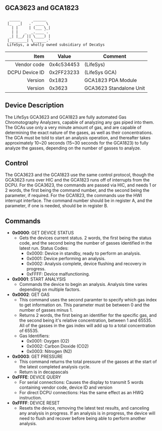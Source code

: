 GCA3623 and GCA1823
----
```
  _____      ______   
 |_   _|   .' ____ \  
   | |     | (___ \_| 
   | |   _  _.____`.  
  _| |__/ || \____) | 
 |________| \______.' 
 LifeSys, a wholly owned subsidiary of DecaSys
```

|     Item       |   Value    |   Comment
| -------------: | ---------- | ----------------
|    Vendor code | 0x4c534453 | (LifeSys)
| DCPU Device ID | 0x2FF23233 | (LifeSys GCA)
|        Version | 0x1823     | GCA1823 PDA Module
|        Version | 0x3623     | GCA3623 Standalone Unit

Device Description
----
The LifeSys GCA3623 and GCA1823 are fully automated Gas Chromotography Analyzers, capable of analyzing any gas piped into them.
The GCAs use only a very minute amount of gas, and are capable of determining the exact nature of the gases, as well as their concentrations.
The GCA must be told to start an analysis operation, and thereafter takes approximately 10~20 seconds (15~30 seconds for the GCA1823) to fully analyze the gasses, depending on the number of gasses to analyze.

Control
----
The GCA3623 and the GCA1823 use the same control protocol, though the GCA3623 runs over HIC and the GCA1823 runs off of interrupts from the DCPU.
For the GCA3623, the commands are passed via HIC, and needs 1 or 2 words, the first being the command number, and the second being the parameter, if required.
For the GCA1823, the commands use the HWI interrupt interface.  The command number should be in register A, and the parameter, if one is needed, should be in register B.

Commands
----
  - **0x0000**: GET DEVICE STATUS
    - Gets the devices current status.  2 words, the first being the status code, and the second being the number of gasses identified in the latest run.  Status Codes:
      - 0x0000: Device in standby, ready to perform an analysis.
      - 0x0001: Device performing an analysis.
      - 0x0002: Analysis complete, device flushing and recovery in progress.
      - 0xFFFF: Device malfunctioning.
  - **0x0001**: START ANALYSIS
    - Commands the device to begin an analysis.  Analysis time varies depending on multiple factors.
  - **0x0002**: GET GAS
    - This command uses the second paramter to specify which gas index to get information on.  This parameter must be between 0 and the number of gasses minus 1.
    - Returns 2 words, the first being an identifier for the specific gas, and the second being it's relative concentration, between 1 and 65535.  All of the gasses in the gas index will add up to a total concentration of 65535.
    - Gas Identifiers:
      - 0x0001: Oxygen (O2)
      - 0x0002: Carbon Dioxide (CO2)
      - 0x0003: Nitrogen (N2)
  - **0x0003**: GET PRESSURE
    - This command returns the total pressure of the gasses at the start of the latest completed analysis cycle.
    - Return is in decapascals
  - **0xFFFE**: DEVICE QUERY
    - For serial connections: Causes the display to transmit 5 words containing vendor code, device ID and version
    - For direct DCPU connections: Has the same effect as an HWQ instruction.
  - **0xFFFF**: DEVICE RESET
    - Resets the device, removing the latest test results, and canceling any analysis in progress.  If an analysis is in progress, the device will need to flush and recover before being able to perform another analysis.
